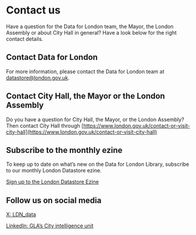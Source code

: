 # Contact us

Have a question for the Data for London team, the Mayor, the London Assembly or about City Hall in general? Have a look below for the right contact details.

## Contact Data for London

For more information, please contact the Data for London team at [datastore@london.gov.uk](datastore@london.gov.uk).

## Contact City Hall, the Mayor or the London Assembly

Do you have a question for City Hall, the Mayor, or the London Assembly? Then contact City Hall through [https://www.london.gov.uk/contact-or-visit-city-hall](https://www.london.gov.uk/contact-or-visit-city-hall)

## Subscribe to the monthly ezine

To keep up to date on what’s new on the Data for London Library, subscribe to our monthly London Datastore ezine.

[Sign up to the London Datastore Ezine](https://www.london.gov.uk/programmes-strategies/business-and-economy/mayors-priorities-londons-economy-and-business/smart-london/sign-up-london-datastore-ezine)

## Follow us on social media

[X: LDN_data](https://x.com/LDN_data)

[LinkedIn: GLA’s City intelligence unit](https://www.linkedin.com/company/city-intelligence-unit/)

